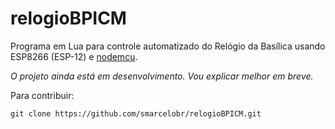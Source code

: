 # relogioBPICM

Programa em Lua para controle automatizado do Relógio da Basílica usando ESP8266 (ESP-12) e [nodemcu](https://nodemcu.readthedocs.io).

_O projeto ainda está em desenvolvimento. Vou explicar melhor em breve._

Para contribuir:

    git clone https://github.com/smarcelobr/relogioBPICM.git
    
 
